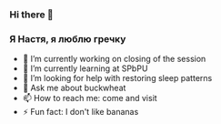 ### Hi there 👋
### Я Настя, я люблю гречку

- 🔭 I’m currently working on closing of the session 
- 🌱 I’m currently learning at SPbPU
- 🤔 I’m looking for help with restoring sleep patterns 
- 💬 Ask me about buckwheat
- 📫 How to reach me: come and visit
- ⚡ Fun fact: I don't like bananas

